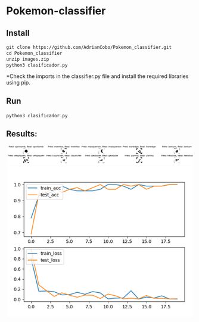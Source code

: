 # Pokemon-classifier

## Install

```
git clone https://github.com/AdrianCobo/Pokemon_classifier.git
cd Pokemon_classifier
unzip images.zip
python3 clasificador.py
```
*Check the imports in the classifier.py file and install the required libraries using pip.

## Run
```
python3 clasificador.py
```

## Results:
<div align="center">
<img width=500px src="https://github.com/AdrianCobo/Pokemon_classifier/blob/main/results/809_clases_pred.png" alt="explode"></a>
</div>

<div align="center">
<img width=500px src="https://github.com/AdrianCobo/Pokemon_classifier/blob/main/results/809_classes.png" alt="explode"></a>
</div>
